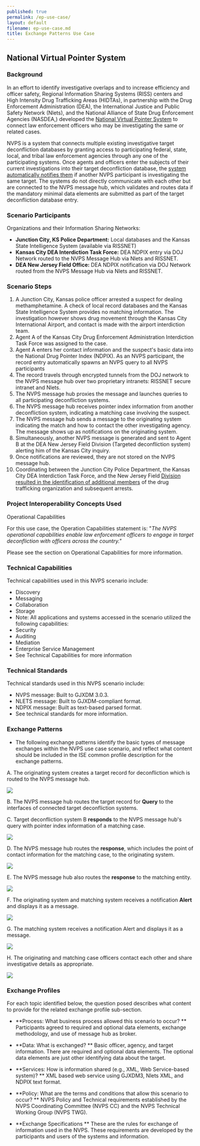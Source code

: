 ```yaml
---
published: true
permalink: /ep-use-case/
layout: default
filename: ep-use-case.md
title: Exchange Patterns Use Case
---
```


## National Virtual Pointer System

### Background

In an effort to identify investigative overlaps and to increase efficiency and officer safety, Regional Information Sharing Systems (RISS) centers and High Intensity Drug Trafficking Areas (HIDTAs), in partnership with the Drug Enforcement Administration (DEA), the International Justice and Public Safety Network (Nlets), and the National Alliance of State Drug Enforcement Agencies (NASDEA,) developed the [National Virtual Pointer System](http://www.gao.gov/assets/660/653527.pdf) to connect law enforcement officers who may be investigating the same or related cases.

NVPS is a system that connects multiple existing investigative target deconfliction databases by granting access to participating federal, state, local, and tribal law enforcement agencies through any one of the participating systems. Once agents and officers enter the subjects of their current investigations into their target deconfliction database, the [system automatically notifies them](http://www.ncirc.gov/documents/public/supplementaries/law_enforcement_intelligence.pdf) if another NVPS participant is investigating the same target. The systems do not directly communicate with each other but are connected to the NVPS message hub, which validates and routes data if the mandatory minimal data elements are submitted as part of the target deconfliction database entry.

### Scenario Participants

Organizations and their Information Sharing Networks: 

* **Junction City, KS Police Department:** Local databases and the Kansas State Intelligence System (available via RISSNET)
* **Kansas City DEA Interdiction Task Force:** DEA NDPIX entry via DOJ Network routed to the NVPS Message Hub via Nlets and RISSNET.
* **DEA New Jersey Field Office:** DEA NDPIX notification via DOJ Network routed from the NVPS Message Hub via Nlets and RISSNET.

### Scenario Steps

1. A Junction City, Kansas police officer arrested a suspect for dealing methamphetamine. A check of local record databases and the Kansas State Intelligence System provides no matching information. The investigation however shows drug movement through the Kansas City International Airport, and contact is made with the airport interdiction team.
2. Agent A of the Kansas City Drug Enforcement Administration Interdiction Task Force was assigned to the case.
3. Agent A enters her contact information and the suspect's basic data into the National Drug Pointer Index (NDPIX). As an NVPS participant, the record entry automatically spawns an NVPS query to all NVPS participants
4. The record travels through encrypted tunnels from the DOJ network to the NVPS message hub over two proprietary intranets: RISSNET secure intranet and Nlets.
5. The NVPS message hub proxies the message and launches queries to all participating deconfliction systems.
6. The NVPS message hub receives pointer index information from another deconfliction system, indicating a matching case involving the suspect.
7. The NVPS message hub sends a message to the originating system indicating the match and how to contact the other investigating agency. The message shows up as notifications on the originating system.
8. Simultaneously, another NVPS message is generated and sent to Agent B at the DEA New Jersey Field Division (Targeted deconfliction system) alerting him of the Kansas City inquiry.
9. Once notifications are reviewed, they are not stored on the NVPS message hub.
10. Coordinating between the Junction City Police Department, the Kansas City DEA Interdiction Task Force, and the New Jersey Field [Division resulted in the identification of additional members](http://www.statetechmagazine.com/article/2007/09/pointing-the-way) of the drug trafficking organization and subsequent arrests.

### Project Interoperability Concepts Used

Operational Capabilities

For this use case, the Operation Capabilities statement is: "_The NVPS operational capabilities enable law enforcement officers to engage in target deconfliction with officers across the country."_

Please see the section on Operational Capabilities for more information.

### Technical Capabilities

Technical capabilities used in this NVPS scenario include:

- Discovery
- Messaging
- Collaboration
- Storage
- Note: All applications and systems accessed in the scenario utilized the following capabilities:
- Security
- Auditing
- Mediation
- Enterprise Service Management
- See Technical Capabilities for more information

### Technical Standards

Technical standards used in this NVPS scenario include:

- NVPS message: Built to GJXDM 3.0.3.
- NLETS message: Built to GJXDM-compliant format.
- NDPIX message: Built as text-based parsed format.
- See technical standards for more information.

### Exchange Patterns

- The following exchange patterns identify the basic types of message exchanges within the NVPS use case scenario, and reflect what content should be included in the ISE common profile description for the exchange patterns.

A. The originating system creates a target record for deconfliction which is routed to the NVPS message hub.

![](Exchange%20Patterns%20Use%20Case_files/image001.png)

B. The NVPS message hub routes the target record for **Query** to the interfaces of connected target deconfliction systems.

C. Target deconfliction system B **responds** to the NVPS message hub's query with pointer index information of a matching case.

![](Exchange%20Patterns%20Use%20Case_files/image002.png)

D. The NVPS message hub routes the **response**, which includes the point of contact information for the matching case, to the originating system.

![](Exchange%20Patterns%20Use%20Case_files/image003.png)

E. The NVPS message hub also routes the **response** to the matching entity.

![](Exchange%20Patterns%20Use%20Case_files/image004.png)

F. The originating system and matching system receives a notification **Alert** and displays it as a message.

![](Exchange%20Patterns%20Use%20Case_files/image005.png)

G. The matching system receives a notification Alert and displays it as a message.

![](Exchange%20Patterns%20Use%20Case_files/image006.png)

H. The originating and matching case officers contact each other and share investigative details as appropriate.

![](Exchange%20Patterns%20Use%20Case_files/image007.png)

### Exchange Profiles

For each topic identified below, the question posed describes what content to provide for the related exchange profile sub-section.

* **Process: What business process allowed this scenario to occur? ** Participants agreed to required and optional data elements, exchange methodology, and use of message hub as broker.

* **Data: What is exchanged? ** Basic officer, agency, and target information. There are required and optional data elements. The optional data elements are just other identifying data about the target.

* **Services: How is information shared (e.g., XML, Web Service-based system)? ** XML based web service using GJXDM3, Nlets XML, and NDPIX text format.

* **Policy: What are the terms and conditions that allow this scenario to occur? ** NVPS Policy and Technical requirements established by the NVPS Coordinating Committee (NVPS CC) and the NVPS Technical Working Group (NVPS TWG).

* **Exchange Specifications ** These are the rules for exchange of information used in the NVPS. These requirements are developed by the participants and users of the systems and information.
